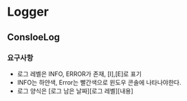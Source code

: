 # Logger

## ConsloeLog

### 요구사항
* 로그 레벨은 INFO, ERROR가 존재, [I],[E]로 표기
* INFO는 하얀색, Error는 빨간색으로 윈도우 콘솔에 나타나야한다.
* 로그 양식은 [로그 남은 날짜][로그 레벨][내용]